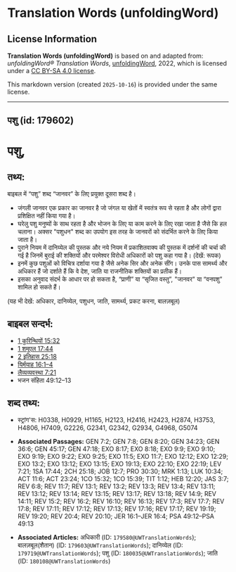 # Translation Words (unfoldingWord)

## License Information

**Translation Words (unfoldingWord)** is based on and adapted from: _unfoldingWord® Translation Words_, [unfoldingWord](https://unfoldingword.org/utw), 2022, which is licensed under a [CC BY-SA 4.0 license](https://creativecommons.org/licenses/by-sa/4.0/legalcode.en).

This markdown version (created `2025-10-16`) is provided under the same license.



--------------------------------

## पशु (id: 179602)

पशु,
====

तथ्य:
-----

बाइबल में “पशु” शब्द “जानवर” के लिए प्रयुक्त दूसरा शब्द है।

* जंगली जानवर एक प्रकार का जानवर है जो जंगल या खेतों में स्वतंत्र रूप से रहता है और लोगों द्वारा प्रशिक्षित नहीं किया गया है।
* घरेलु पशु मनुष्यों के साथ रहता है और भोजन के लिए या काम करने के लिए रखा जाता है जैसे कि हल चलाना। अक्सर "पशुधन" शब्द का उपयोग इस तरह के जानवरों को संदर्भित करने के लिए किया जाता है।
* पुराने नियम में दानिय्येल की पुस्तक और नये नियम में प्रकाशितवाक्य की पुस्तक में दर्शनों की चर्चा की गई है जिनमें बुराई की शक्तियों और परमेश्वर विरोधी अधिकारों को पशु कहा गया है। (देखें: रूपक)
* इनमें कुछ पशुओं को विचित्र दर्शाया गया है जैसे अनेक सिर और अनेक सींग। उनके पास सामर्थ्य और अधिकार हैं जो दर्शाते हैं कि वे देश, जाति या राजनीतिक शक्तियों का प्रतीक हैं।
* इसका अनुवाद संदर्भ के आधार पर हो सकता है, “प्राणी” या “सृजित वस्तु”, "जानवर" या “वनपशु” शामिल हो सकते हैं।

(यह भी देखें: अधिकार, दानिय्येल, पशुधन, जाति, सामर्थ्य, प्रकट करना, बालज़बूल)

बाइबल सन्दर्भ:
--------------

* [1 कुरिन्थियों 15:32](https://ref.ly/1Cor0:0)
* [1 शमूएल 17:44](https://ref.ly/1Sam0:0)
* [2 इतिहास 25:18](https://ref.ly/2Chr0:0)
* [यिर्मयाह 16:1–4](https://ref.ly/Jer16:1-Jer16:4)
* [लैव्यव्यवस्था 7:21](https://ref.ly/Lev7:21)
* भजन संहिता 49:12–13

शब्द तथ्य:
----------

* स्ट्रांग'स: H0338, H0929, H1165, H2123, H2416, H2423, H2874, H3753, H4806, H7409, G2226, G2341, G2342, G2934, G4968, G5074

* **Associated Passages:** GEN 7:2; GEN 7:8; GEN 8:20; GEN 34:23; GEN 36:6; GEN 45:17; GEN 47:18; EXO 8:17; EXO 8:18; EXO 9:9; EXO 9:10; EXO 9:19; EXO 9:22; EXO 9:25; EXO 11:5; EXO 11:7; EXO 12:12; EXO 12:29; EXO 13:2; EXO 13:12; EXO 13:15; EXO 19:13; EXO 22:10; EXO 22:19; LEV 7:21; 1SA 17:44; 2CH 25:18; JOB 12:7; PRO 30:30; MRK 1:13; LUK 10:34; ACT 11:6; ACT 23:24; 1CO 15:32; 1CO 15:39; TIT 1:12; HEB 12:20; JAS 3:7; REV 6:8; REV 11:7; REV 13:1; REV 13:2; REV 13:3; REV 13:4; REV 13:11; REV 13:12; REV 13:14; REV 13:15; REV 13:17; REV 13:18; REV 14:9; REV 14:11; REV 15:2; REV 16:2; REV 16:10; REV 16:13; REV 17:3; REV 17:7; REV 17:8; REV 17:11; REV 17:12; REV 17:13; REV 17:16; REV 17:17; REV 19:19; REV 19:20; REV 20:4; REV 20:10; JER 16:1–JER 16:4; PSA 49:12–PSA 49:13
* **Associated Articles:** अधिकारी (ID: `179580@UWTranslationWords`); बालज़बूल(शैतान) (ID: `179603@UWTranslationWords`); दानिय्येल (ID: `179719@UWTranslationWords`); पशु (ID: `180035@UWTranslationWords`); जाति (ID: `180108@UWTranslationWords`)

